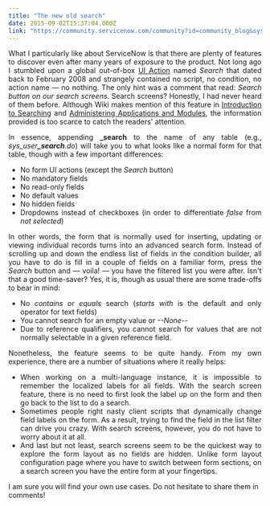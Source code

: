 ```yaml
---
title: "The new old search"
date: 2015-09-02T15:37:04.000Z
link: "https://community.servicenow.com/community?id=community_blog&sys_id=52dce665dbd0dbc01dcaf3231f96197d"
---
```

<p style="text-align: justify;">What I particularly like about ServiceNow is that there are plenty of features to discover even after many years of exposure to the product. Not long ago I stumbled upon a global out-of-box <a title="ki.servicenow.com/index.php?title=UI_Actions" href="http://wiki.servicenow.com/index.php?title=UI_Actions">UI Action</a> named <em>Search</em> that dated back to February 2008 and strangely contained no script, no condition, no action name — no nothing. The only hint was a comment that read: <em>Search button on our search screens</em>. Search screens? Honestly, I had never heard of them before. Although Wiki makes mention of this feature in <a title="ki.servicenow.com/index.php?title=Introduction_to_Searching#Available_Searches" href="http://wiki.servicenow.com/index.php?title=Introduction_to_Searching#Available_Searches">Introduction to Searching</a> and <a title="iki.servicenow.com/index.php?title=Administering_Applications_and_Modules#Module_Link_Types" href="https://wiki.servicenow.com/index.php?title=Administering_Applications_and_Modules#Module_Link_Types">Administering Applications and Modules</a>, the information provided is too scarce to catch the readers' attention.</p><p style="text-align: justify;"></p><p style="text-align: justify;">In essence, appending <strong>_search</strong> to the name of any table (e.g., <em>sys_user<strong>_search</strong>.do</em>) will take you to what looks like a normal form for that table, though with a few important differences:</p><p style="text-align: justify;"></p><ul style="text-align: justify;"><li>No form UI actions (except the <em>Search</em> button)</li><li>No mandatory fields</li><li>No read-only fields</li><li>No default values</li><li>No hidden fields</li><li>Dropdowns instead of checkboxes (in order to differentiate <em>false</em> from <em>not selected</em>)</li></ul><p style="text-align: justify;"></p><p style="text-align: justify;">In other words, the form that is normally used for inserting, updating or viewing individual records turns into an advanced search form. Instead of scrolling up and down the endless list of fields in the condition builder, all you have to do is fill in a couple of fields on a familiar form, press the <em>Search</em> button and — voila! — you have the filtered list you were after. Isn't that a good time-saver? Yes, it is, though as usual there are some trade-offs to bear in mind:</p><p style="text-align: justify;"></p><ul style="text-align: justify;"><li>No <em>contains</em> or <em>equals</em> search (<em>starts with</em> is the default and only operator for text fields)</li><li>You cannot search for an empty value or <em>--None--</em></li><li>Due to reference qualifiers, you cannot search for values that are not normally selectable in a given reference field.</li></ul><p style="text-align: justify;"></p><p style="text-align: justify;">Nonetheless, the feature seems to be quite handy. From my own experience, there are a number of situations where it really helps:</p><p style="text-align: justify;"></p><ul style="text-align: justify;"><li>When working on a multi-language instance, it is impossible to remember the localized labels for all fields. With the search screen feature, there is no need to first look the label up on the form and then go back to the list to do a search.</li><li>Sometimes people right nasty client scripts that dynamically change field labels on the form. As a result, trying to find the field in the list filter can drive you crazy. With search screens, however, you do not have to worry about it at all.</li><li>And last but not least, search screens seem to be the quickest way to explore the form layout as no fields are hidden. Unlike form layout configuration page where you have to switch between form sections, on a search screen you have the entire form at your fingertips.</li></ul><p></p><p>I am sure you will find your own use cases. Do not hesitate to share them in comments!</p>